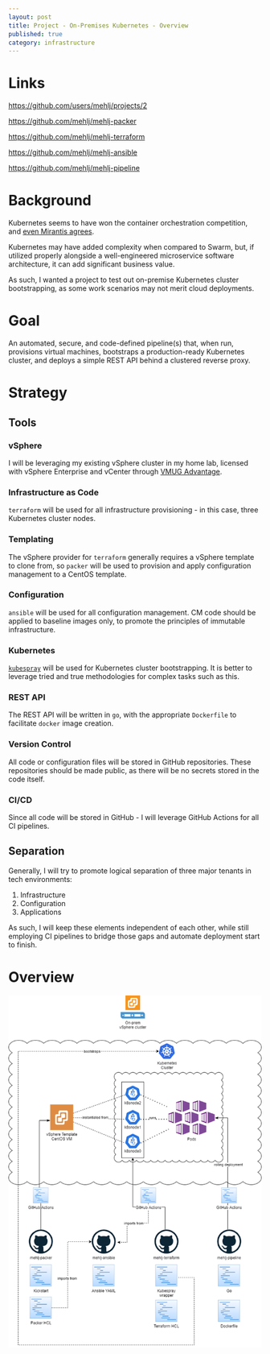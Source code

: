 ```yaml
---
layout: post
title: Project - On-Premises Kubernetes - Overview
published: true
category: infrastructure
---
```

# Links
https://github.com/users/mehlj/projects/2

https://github.com/mehlj/mehlj-packer

https://github.com/mehlj/mehlj-terraform

https://github.com/mehlj/mehlj-ansible

https://github.com/mehlj/mehlj-pipeline

# Background
Kubernetes seems to have won the container orchestration competition, and [even Mirantis agrees](https://www.mirantis.com/blog/mirantis-acquires-docker-enterprise-platform-business/). 

Kubernetes may have added complexity when compared to Swarm, but, if utilized properly alongside a well-engineered microservice software architecture, it can add significant business value.

As such, I wanted a project to test out on-premise Kubernetes cluster bootstrapping, as some work scenarios may not merit cloud deployments.

# Goal
An automated, secure, and code-defined pipeline(s) that, when run, provisions virtual machines, bootstraps a production-ready Kubernetes cluster, and deploys a simple REST API behind a clustered reverse proxy. 

# Strategy
## Tools
### vSphere
I will be leveraging my existing vSphere cluster in my home lab, licensed with vSphere Enterprise and vCenter through [VMUG Advantage](https://www.vmug.com/).

### Infrastructure as Code
`terraform` will be used for all infrastructure provisioning - in this case, three Kubernetes cluster nodes.

### Templating
The vSphere provider for `terraform` generally requires a vSphere template to clone from, so `packer` will be used to provision and apply configuration management to a CentOS template.

### Configuration
`ansible` will be used for all configuration management. CM code should be applied to baseline images only, to promote the principles of immutable infrastructure.

### Kubernetes
[`kubespray`](https://github.com/kubernetes-sigs/kubespray) will be used for Kubernetes cluster bootstrapping. It is better to leverage tried and true methodologies for complex tasks such as this.

### REST API
The REST API will be written in `go`, with the appropriate `Dockerfile` to facilitate `docker` image creation.

### Version Control
All code or configuration files will be stored in GitHub repositories. These repositories should be made public, as there will be no secrets stored in the code itself.

### CI/CD
Since all code will be stored in GitHub - I will leverage GitHub Actions for all CI pipelines.

## Separation
Generally, I will try to promote logical separation of three major tenants in tech environments:
1. Infrastructure
2. Configuration
3. Applications

As such, I will keep these elements independent of each other, while still employing CI pipelines to bridge those gaps and automate deployment start to finish.


# Overview
![](/images/clusterflow.png)

